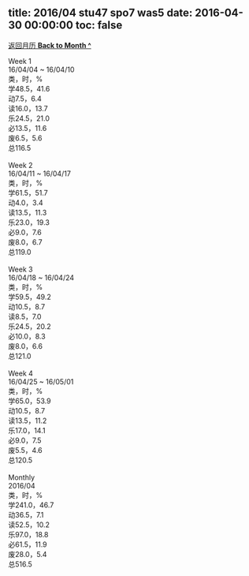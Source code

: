 title: 2016/04 stu47 spo7 was5
date: 2016-04-30 00:00:00
toc: false
---
[返回月历 **Back to Month ^**](/lifelogs/2016/04/index.html)
<br/><div>Week 1</div><div>16/04/04 ~ 16/04/10</div><div>类，时，%</div><div>学48.5，41.6</div><div>动7.5，6.4</div><div>读16.0，13.7</div><div>乐24.5，21.0</div><div>必13.5，11.6</div><div>废6.5，5.6</div><div>总116.5</div><div><br/></div><div>Week 2</div><div>16/04/11 ~ 16/04/17</div><div>类，时，%</div><div>学61.5，51.7</div><div>动4.0，3.4</div><div>读13.5，11.3</div><div>乐23.0，19.3</div><div>必9.0，7.6</div><div>废8.0，6.7</div><div>总119.0</div><div><br/></div><div>Week 3</div><div>16/04/18 ~ 16/04/24</div><div>类，时，%</div><div>学59.5，49.2</div><div>动10.5，8.7</div><div>读8.5，7.0</div><div>乐24.5，20.2</div><div>必10.0，8.3</div><div>废8.0，6.6</div><div>总121.0</div><div><br/></div><div>Week 4</div><div>16/04/25 ~ 16/05/01</div><div>类，时，%</div><div>学65.0，53.9</div><div>动10.5，8.7</div><div>读13.5，11.2</div><div>乐17.0，14.1</div><div>必9.0，7.5</div><div>废5.5，4.6</div><div>总120.5</div><div><br/></div><div>Monthly</div><div>2016/04</div><div>类，时，%</div><div>学241.0，46.7</div><div>动36.5，7.1</div><div>读52.5，10.2</div><div>乐97.0，18.8</div><div>必61.5，11.9</div><div>废28.0，5.4</div><div>总516.5</div>